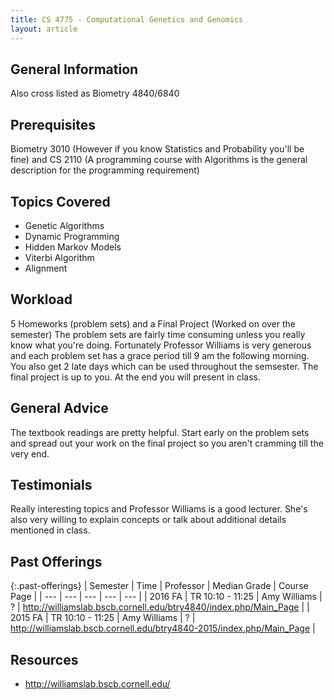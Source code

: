 ```yaml
---
title: CS 4775 - Computational Genetics and Genomics
layout: article
---
```


## General Information

Also cross listed as Biometry 4840/6840

## Prerequisites

Biometry 3010 (However if you know Statistics and Probability you'll be fine) and CS 2110 (A programming course with Algorithms is the general description for the programming requirement)

## Topics Covered

 - Genetic Algorithms
 - Dynamic Programming
 - Hidden Markov Models
 - Viterbi Algorithm
 - Alignment

## Workload

5 Homeworks (problem sets) and a Final Project (Worked on over the semester)
The problem sets are fairly time consuming unless you really know what you're doing. Fortunately Professor Williams is very generous and each problem set has a grace period till 9 am the following morning. You also get 2 late days which can be used throughout the semsester.
The final project is up to you. At the end you will present in class.

## General Advice
The textbook readings are pretty helpful.
Start early on the problem sets and spread out your work on the final project so you aren't cramming till the very end.

## Testimonials

Really interesting topics and Professor Williams is a good lecturer. She's also very willing to explain concepts or talk about additional details mentioned in class.

## Past Offerings

{:.past-offerings}
| Semester | Time | Professor | Median Grade | Course Page |
| --- | --- | --- | --- | --- |
| 2016 FA | TR 10:10 - 11:25 | Amy Williams | ? | http://williamslab.bscb.cornell.edu/btry4840/index.php/Main_Page |
| 2015 FA | TR 10:10 - 11:25 | Amy Williams | ? | http://williamslab.bscb.cornell.edu/btry4840-2015/index.php/Main_Page |

## Resources

- <http://williamslab.bscb.cornell.edu/>